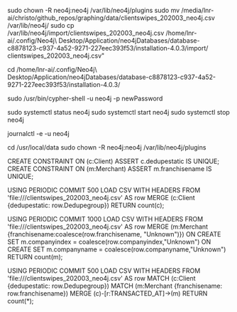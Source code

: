 
sudo chown -R neo4j:neo4j /var/lib/neo4j/plugins
sudo mv /media/lnr-ai/christo/github_repos/graphing/data/clientswipes_202003_neo4j.csv /var/lib/neo4j/
sudo cp /var/lib/neo4j/import/clientswipes_202003_neo4j.csv /home/lnr-ai/.config/Neo4j\ Desktop/Application/neo4jDatabases/database-c8878123-c937-4a52-9271-227eec393f53/installation-4.0.3/import/
clientswipes_202003_neo4j.csv"

cd /home/lnr-ai/.config/Neo4j\ Desktop/Application/neo4jDatabases/database-c8878123-c937-4a52-9271-227eec393f53/installation-4.0.3/



sudo /usr/bin/cypher-shell -u neo4j -p newPassword

sudo systemctl status neo4j
sudo systemctl start neo4j
sudo systemctl stop neo4j

journalctl -e -u neo4j

cd /usr/local/data
sudo chown -R neo4j:neo4j /var/lib/neo4j/plugins


CREATE CONSTRAINT ON (c:Client) ASSERT c.dedupestatic IS UNIQUE;
CREATE CONSTRAINT ON (m:Merchant) ASSERT m.franchisename IS UNIQUE;

USING PERIODIC COMMIT 500
LOAD CSV WITH HEADERS FROM 'file:///clientswipes_202003_neo4j.csv' AS row
MERGE (c:Client {dedupestatic: row.Dedupegroup})
RETURN count(c);

USING PERIODIC COMMIT 1000
LOAD CSV WITH HEADERS FROM 'file:///clientswipes_202003_neo4j.csv' AS row
MERGE (m:Merchant {franchisename:coalesce(row.franchisename, "Unknown")})
ON CREATE SET m.companyindex = coalesce(row.companyindex,"Unknown")
ON CREATE SET m.companyname = coalesce(row.companyname,"Unknown")
RETURN count(m);

USING PERIODIC COMMIT 500
LOAD CSV WITH HEADERS FROM 'file:///clientswipes_202003_neo4j.csv' AS row
MATCH (c:Client {dedupestatic: row.Dedupegroup})
MATCH (m:Merchant {franchisename: row.franchisename})
MERGE (c)-[r:TRANSACTED_AT]->(m)
RETURN count(*);